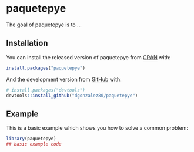 
<!-- README.md is generated from README.Rmd. Please edit that file -->

# paquetepye

<!-- badges: start -->
<!-- badges: end -->

The goal of paquetepye is to …

## Installation

You can install the released version of paquetepye from
[CRAN](https://CRAN.R-project.org) with:

``` r
install.packages("paquetepye")
```

And the development version from [GitHub](https://github.com/) with:

``` r
# install.packages("devtools")
devtools::install_github("dgonzalez80/paquetepye")
```

## Example

This is a basic example which shows you how to solve a common problem:

``` r
library(paquetepye)
## basic example code
```

